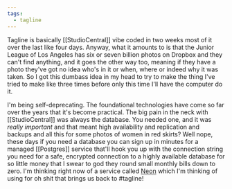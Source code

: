 ```yaml
---
tags:
  - tagline
---
```



Tagline is basically [[StudioCentral]] vibe coded in two weeks most of it over the last like four days. Anyway, what it amounts to is that the Junior League of Los Angeles has six or seven billion photos on Dropbox and they can't find anything, and it goes the other way too, meaning if they have a photo they've got no idea who's in it or when, where or indeed why it was taken. So I got this dumbass idea in my head to try to make the thing I've tried to make like three times before only this time I'll have the computer do it.

I'm being self-deprecating. The foundational technologies have come so far over the years that it's become practical. The big pain in the neck with [[StudioCentral]] was always the database. You needed one, and it was *really important* and that meant high availability and replication and backups and all this for some photos of women in red skirts? Well nope, these days if you need a database you can sign up in minutes for a managed [[Postgres]] service that'll hook you up with the connection string you need for a safe, encrypted connection to a highly available database for so little money that I swear to god they round small monthly bills down to zero. I'm thinking right now of a service called [Neon](https://neon.tech) which I'm thinking of using for oh shit that brings us back to #tagline!
